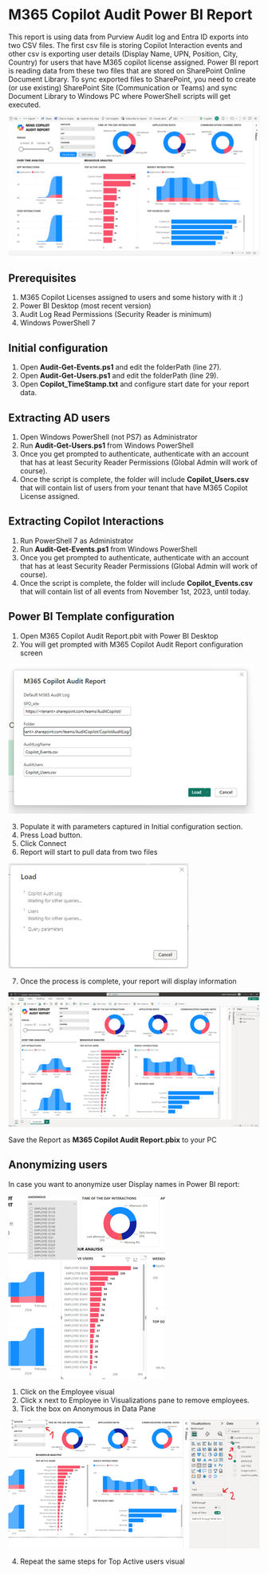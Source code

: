# M365 Copilot Audit Power BI Report
This report is using data from Purview Audit log and Entra ID exports into two CSV files. The first csv file is storing Copilot Interaction events and other csv is exporting user details (Display Name, UPN, Position, City, Country) for users that have M365 copilot license assigned.
Power BI report is reading data from these two files that are stored on SharePoint Online Document Library. To sync exported files to SharePoint, you need to create (or use existing) SharePoint Site (Communication or Teams) and sync Document Library to Windows PC where PowerShell scripts will get executed.

![screenshot](/img/Brand.png)

## Prerequisites
1.	M365 Copilot Licenses assigned to users and some history with it :)
2.	Power BI Desktop (most recent version)
3.	Audit Log Read Permissions (Security Reader is minimum)
4.	Windows PowerShell 7
## Initial configuration
1.	Open **Audit-Get-Events.ps1** and edit the folderPath (line 27).
2.	Open **Audit-Get-Users.ps1** and edit the folderPath (line 29).
3.	Open **Copilot_TimeStamp.txt** and configure start date for your report data.
## Extracting AD users
1.	Open Windows PowerShell (not PS7) as Administrator
2.	Run **Audit-Get-Users.ps1** from Windows PowerShell
3.	Once you get prompted to authenticate, authenticate with an account that has at least Security Reader Permissions (Global Admin will work of course).
4.	Once the script is complete, the folder will include **Copilot_Users.csv** that will contain list of users from your tenant that have M365 Copilot License assigned.
## Extracting Copilot Interactions
1.	Run PowerShell 7 as Administrator
2.	Run **Audit-Get-Events.ps1** from Windows PowerShell
3.	Once you get prompted to authenticate, authenticate with an account that has at least Security Reader Permissions (Global Admin will work of course).
4.	Once the script is complete, the folder will include **Copilot_Events.csv** that will contain list of all events from November 1st, 2023, until today.
## Power BI Template configuration
1. Open M365 Copilot Audit Report.pbit with Power BI Desktop
2. You will get prompted with M365 Copilot Audit Report configuration screen

![screenshot](/img/Picture1.png)

3. Populate it with parameters captured in Initial configuration section.
4. Press Load button.
5. Click Connect
6. Report will start to pull data from two files

![Alt text](/img/Picture3.png?raw=true)

7. Once the process is complete, your report will display information

![Alt text](/img/Picture4.png?raw=true)

Save the Report as **M365 Copilot Audit Report.pbix** to your PC
## Anonymizing users
In case you want to anonymize user Display names in Power BI report:

![Alt text](/img/Picture5.png?raw=true)

1. Click on the Employee visual
2. Click x next to Employee in Visualizations pane to remove employees.
3. Tick the box on Anonymous in Data Pane

![Alt text](/img/Picture6.png?raw=true)

4. Repeat the same steps for Top Active users visual
